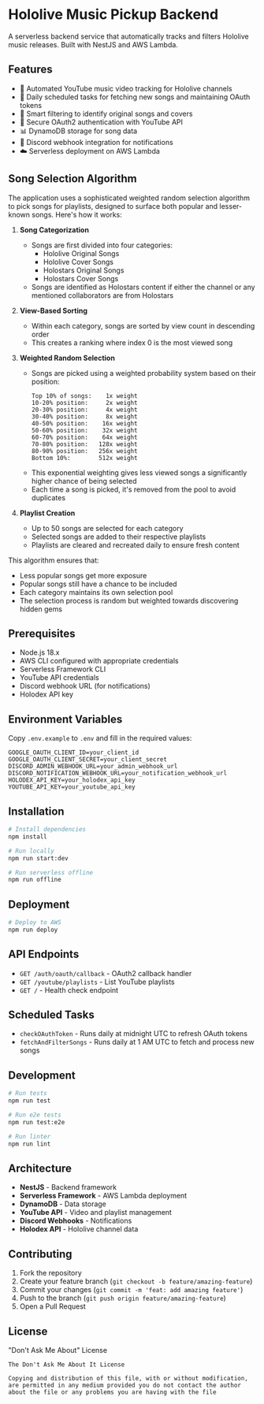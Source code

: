 # Hololive Music Pickup Backend

A serverless backend service that automatically tracks and filters Hololive music releases. Built with NestJS and AWS Lambda.

## Features

- 🎵 Automated YouTube music video tracking for Hololive channels
- 🔄 Daily scheduled tasks for fetching new songs and maintaining OAuth tokens
- 🎯 Smart filtering to identify original songs and covers
- 🔐 Secure OAuth2 authentication with YouTube API
- 📊 DynamoDB storage for song data
- 🔔 Discord webhook integration for notifications
- ☁️ Serverless deployment on AWS Lambda

## Song Selection Algorithm

The application uses a sophisticated weighted random selection algorithm to pick songs for playlists, designed to surface both popular and lesser-known songs. Here's how it works:

1. **Song Categorization**
   - Songs are first divided into four categories:
     - Hololive Original Songs
     - Hololive Cover Songs
     - Holostars Original Songs
     - Holostars Cover Songs
   - Songs are identified as Holostars content if either the channel or any mentioned collaborators are from Holostars

2. **View-Based Sorting**
   - Within each category, songs are sorted by view count in descending order
   - This creates a ranking where index 0 is the most viewed song

3. **Weighted Random Selection**
   - Songs are picked using a weighted probability system based on their position:
     ```
     Top 10% of songs:    1x weight
     10-20% position:     2x weight
     20-30% position:     4x weight
     30-40% position:     8x weight
     40-50% position:    16x weight
     50-60% position:    32x weight
     60-70% position:    64x weight
     70-80% position:   128x weight
     80-90% position:   256x weight
     Bottom 10%:        512x weight
     ```
   - This exponential weighting gives less viewed songs a significantly higher chance of being selected
   - Each time a song is picked, it's removed from the pool to avoid duplicates

4. **Playlist Creation**
   - Up to 50 songs are selected for each category
   - Selected songs are added to their respective playlists
   - Playlists are cleared and recreated daily to ensure fresh content

This algorithm ensures that:
- Less popular songs get more exposure
- Popular songs still have a chance to be included
- Each category maintains its own selection pool
- The selection process is random but weighted towards discovering hidden gems

## Prerequisites

- Node.js 18.x
- AWS CLI configured with appropriate credentials
- Serverless Framework CLI
- YouTube API credentials
- Discord webhook URL (for notifications)
- Holodex API key

## Environment Variables

Copy `.env.example` to `.env` and fill in the required values:

```env
GOOGLE_OAUTH_CLIENT_ID=your_client_id
GOOGLE_OAUTH_CLIENT_SECRET=your_client_secret
DISCORD_ADMIN_WEBHOOK_URL=your_admin_webhook_url
DISCORD_NOTIFICATION_WEBHOOK_URL=your_notification_webhook_url
HOLODEX_API_KEY=your_holodex_api_key
YOUTUBE_API_KEY=your_youtube_api_key
```

## Installation

```bash
# Install dependencies
npm install

# Run locally
npm run start:dev

# Run serverless offline
npm run offline
```

## Deployment

```bash
# Deploy to AWS
npm run deploy
```

## API Endpoints

- `GET /auth/oauth/callback` - OAuth2 callback handler
- `GET /youtube/playlists` - List YouTube playlists
- `GET /` - Health check endpoint

## Scheduled Tasks

- `checkOAuthToken` - Runs daily at midnight UTC to refresh OAuth tokens
- `fetchAndFilterSongs` - Runs daily at 1 AM UTC to fetch and process new songs

## Development

```bash
# Run tests
npm run test

# Run e2e tests
npm run test:e2e

# Run linter
npm run lint
```

## Architecture

- **NestJS** - Backend framework
- **Serverless Framework** - AWS Lambda deployment
- **DynamoDB** - Data storage
- **YouTube API** - Video and playlist management
- **Discord Webhooks** - Notifications
- **Holodex API** - Hololive channel data

## Contributing

1. Fork the repository
2. Create your feature branch (`git checkout -b feature/amazing-feature`)
3. Commit your changes (`git commit -m 'feat: add amazing feature'`)
4. Push to the branch (`git push origin feature/amazing-feature`)
5. Open a Pull Request

## License

"Don't Ask Me About" License

```
The Don't Ask Me About It License

Copying and distribution of this file, with or without modification, are permitted in any medium provided you do not contact the author about the file or any problems you are having with the file
```
